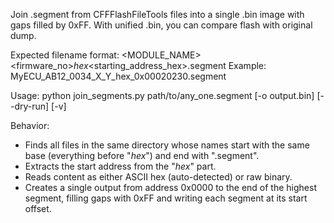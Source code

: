 Join .segment from CFFFlashFileTools files into a single .bin image with gaps filled by 0xFF.
With unified .bin, you can compare flash with original dump.

Expected filename format:
<MODULE_NAME>_<firmware>_<firmware_no>_<unk>_<unk>_hex_<starting_address_hex>.segment
Example:
MyECU_AB12_0034_X_Y_hex_0x00020230.segment

Usage:
  python join_segments.py path/to/any_one.segment [-o output.bin] [--dry-run] [-v]

Behavior:
- Finds all files in the same directory whose names start with the same base
  (everything before "_hex_") and end with ".segment".
- Extracts the start address from the "_hex_<addr>" part.
- Reads content as either ASCII hex (auto-detected) or raw binary.
- Creates a single output from address 0x0000 to the end of the highest segment,
  filling gaps with 0xFF and writing each segment at its start offset.